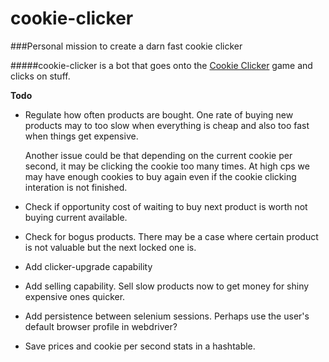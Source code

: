 cookie-clicker
==============

###Personal mission to create a darn fast cookie clicker

#####cookie-clicker is a bot that goes onto the <a href="http://orteil.dashnet.org/cookieclicker/">Cookie Clicker</a> game and clicks on stuff.

<b>Todo</b>
- Regulate how often products are bought. One rate of buying new products may to too slow when everything is cheap and also too fast when things get expensive.
	
	Another issue could be that depending on the current cookie per second, it may be clicking the cookie too many times. At high cps we may have enough cookies to buy again even if the cookie clicking interation is not finished.
- Check if opportunity cost of waiting to buy next product is worth not buying current available.
- Check for bogus products. There may be a case where certain product is not valuable but the next locked one is. 

- Add clicker-upgrade capability
- Add selling capability. Sell slow products now to get money for shiny expensive ones quicker.

- Add persistence between selenium sessions. Perhaps use the user's default browser profile in webdriver?
- Save prices and cookie per second stats in a hashtable.

